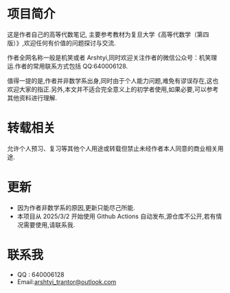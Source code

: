 # 项目简介

这是作者自己的高等代数笔记,
主要参考教材为复旦大学《高等代数学（第四版）》,欢迎任何有价值的问题探讨与交流.

作者全网名称一般是机笑或者 Arshtyi,同时欢迎关注作者的微信公众号：机笑理运.作者的常用联系方式包括 QQ:640006128.

值得一提的是,作者并非数学系出身,同时由于个人能力问题,难免有谬误存在,这也欢迎大家的指正.另外,本文并不适合完全意义上的初学者使用,如果必要,可以参考其他资料进行理解.

# 转载相关

允许个人预习、复习等其他个人用途或转载但禁止未经作者本人同意的商业相关用途.

# 更新

-   因为作者非数学系的原因,更新只能尽己所能.
-   本项目从 2025/3/2 开始使用 Github Actions 自动发布,源仓库不公开,若有情况需要使用,请联系我.

# 联系我

-   QQ : 640006128
-   Email:arshtyi_trantor@outlook.com
